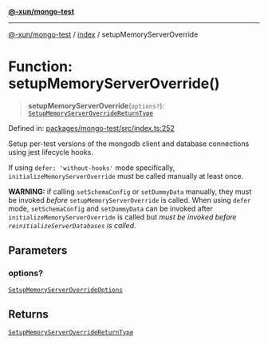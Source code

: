 [**@-xun/mongo-test**](../../README.md)

***

[@-xun/mongo-test](../../README.md) / [index](../README.md) / setupMemoryServerOverride

# Function: setupMemoryServerOverride()

> **setupMemoryServerOverride**(`options?`): [`SetupMemoryServerOverrideReturnType`](../type-aliases/SetupMemoryServerOverrideReturnType.md)

Defined in: [packages/mongo-test/src/index.ts:252](https://github.com/Xunnamius/mongo-utils/blob/d24174744181a6638ba06418de88bfce7e92fff4/packages/mongo-test/src/index.ts#L252)

Setup per-test versions of the mongodb client and database connections using
jest lifecycle hooks.

If using `defer: 'without-hooks'` mode specifically,
`initializeMemoryServerOverride` must be called manually at least once.

**WARNING:** if calling `setSchemaConfig` or `setDummyData` manually, they
must be invoked _before_ `setupMemoryServerOverride` is called. When using
`defer` mode, `setSchemaConfig` and `setDummyData` can be invoked after
`initializeMemoryServerOverride` is called but _must be invoked before
`reinitializeServerDatabases` is called_.

## Parameters

### options?

[`SetupMemoryServerOverrideOptions`](../type-aliases/SetupMemoryServerOverrideOptions.md)

## Returns

[`SetupMemoryServerOverrideReturnType`](../type-aliases/SetupMemoryServerOverrideReturnType.md)
